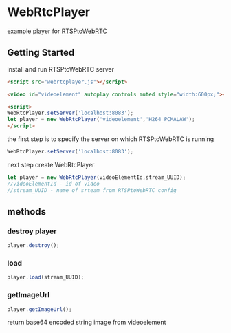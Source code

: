 # WebRtcPlayer

example player for [RTSPtoWebRTC](https://github.com/deepch/RTSPtoWebRTC)

## Getting Started 

install and run RTSPtoWebRTC server

```html
<script src="webrtcplayer.js"></script>

<video id="videoelement" autoplay controls muted style="width:600px;"></video>

<script>
WebRtcPlayer.setServer('localhost:8083');
let player = new WebRtcPlayer('videoelement','H264_PCMALAW');
</script>
```
the first step is to specify the server on which RTSPtoWebRTC is running

```javascript
WebRtcPlayer.setServer('localhost:8083');
```
next step create WebRtcPlayer
```javascript
let player = new WebRtcPlayer(videoElementId,stream_UUID);
//videoElementId - id of video 
//stream_UUID - name of srteam from RTSPtoWebRTC config
```
## methods
### destroy player
```javascript
player.destroy();
```
### load
```javascript
player.load(stream_UUID);
```
### getImageUrl
```javascript
player.getImageUrl();
```
return base64 encoded string image from videoelement
